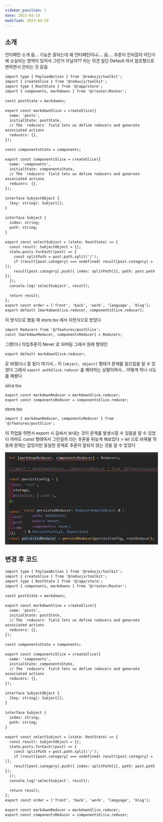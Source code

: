 ```yaml
---
sidebar_position: 1
date: 2023-03-14
modified: 2023-04-29
---
```


## 소개

안티패턴 소개
음... 기능은 잘되는데 왜 안티패턴이냐.... 음....
추론이 안되잖아 어딘가에 소실되는 영역이 있어서 그런거 아닐까?? 라는 의견
일단 Default 여서 참조형으로 변하면서 안되는 것 같음

```tsx
import type { PayloadAction } from '@reduxjs/toolkit';
import { createSlice } from '@reduxjs/toolkit';
import type { RootState } from '@/app/store';
import { components, markdowns } from '@/router/Router';

const postState = markdowns;

export const markdownSlice = createSlice({
  name: 'posts',
  initialState: postState,
  // The `reducers` field lets us define reducers and generate associated actions
  reducers: {},
});

const componentsState = components;

export const componentsSlice = createSlice({
  name: 'components',
  initialState: componentsState,
  // The `reducers` field lets us define reducers and generate associated actions
  reducers: {},
});

interface SubjectObject {
  [key: string]: Subject[];
}

interface Subject {
  index: string;
  path: string;
}

export const selectSubject = (state: RootState) => {
  const result: SubjectObject = {};
  state.posts.forEach((post) => {
    const splitPath = post.path.split('/');
    if (result[post.category] === undefined) result[post.category] = [];
    result[post.category].push({ index: splitPath[1], path: post.path });
  });
  console.log('selectSubject', result);

  return result;
};
export const order = ['front', 'back', 'work', 'language', 'blog'];
export default [markdownSlice.reducer, componentsSlice.reducer];
```

이 방식으로 했을 때
store.tsx 에서 이런식으로 받았다

```tsx
import Reducers from '@/features/postSlice';
const [markdownReducer, componentsReducer] = Reducers;
```

그랬더니 타입추론이 Never 로 되버림
그래서 원래 형태인

```tsx
export default markdownSlice.reducer;
```

로 바꿨더니 잘 됬다 여기서...
이 `[object, object]` 형태가 문제를 일으킴을 알 수 있었다
그래서
`export authSlice.reducer` 를 해야하는 상황이여서... 어떻게 하나 시도를 해봤다

slice.tsx

```tsx
export const markdownReducer = markdownSlice.reducer;
export const componentsReducer = componentsSlice.reducer;
```

store.tsx

```
import { markdownReducer, componentsReducer } from '@/features/postSlice';
```

이 작업을 하면서 export 시 감싸서 보내는 것이 문제를 발생시킬 수 있음을 알 수 있었다
아마도 const 형태여서 그런걸까 라는 추론을 뒤늦게 해보았다 > let 으로 바꿔봄
작동에 문제는 없었지만
동일한 문제로 추론이 잘되지 않는 것을 알 수 있었다

![](file/01-array-export-anti-patten.png)

## 변경 후 코드

```tsx
import type { PayloadAction } from '@reduxjs/toolkit';
import { createSlice } from '@reduxjs/toolkit';
import type { RootState } from '@/app/store';
import { components, markdowns } from '@/router/Router';

const postState = markdowns;

export const markdownSlice = createSlice({
  name: 'posts',
  initialState: postState,
  // The `reducers` field lets us define reducers and generate associated actions
  reducers: {},
});

const componentsState = components;

export const componentsSlice = createSlice({
  name: 'components',
  initialState: componentsState,
  // The `reducers` field lets us define reducers and generate associated actions
  reducers: {},
});

interface SubjectObject {
  [key: string]: Subject[];
}

interface Subject {
  index: string;
  path: string;
}

export const selectSubject = (state: RootState) => {
  const result: SubjectObject = {};
  state.posts.forEach((post) => {
    const splitPath = post.path.split('/');
    if (result[post.category] === undefined) result[post.category] = [];
    result[post.category].push({ index: splitPath[1], path: post.path });
  });
  console.log('selectSubject', result);

  return result;
};
export const order = ['front', 'back', 'work', 'language', 'blog'];

export const markdownReducer = markdownSlice.reducer;
export const componentsReducer = componentsSlice.reducer;
```
